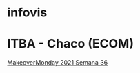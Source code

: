# infovis
# ITBA - Chaco (ECOM)

[MakeoverMonday 2021 Semana 36](https://lucasibaniez.github.io/infovis/w36.html)
